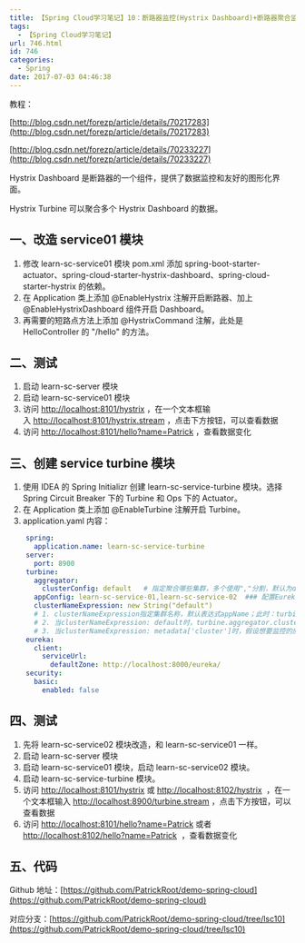 ```yaml
---
title: 【Spring Cloud学习笔记】10：断路器监控(Hystrix Dashboard)+断路器聚合监控(Hystrix Turbine)
tags:
  - 【Spring Cloud学习笔记】
url: 746.html
id: 746
categories:
  - Spring
date: 2017-07-03 04:46:38
---
```


教程：

[http://blog.csdn.net/forezp/article/details/70217283](http://blog.csdn.net/forezp/article/details/70217283)

[http://blog.csdn.net/forezp/article/details/70233227](http://blog.csdn.net/forezp/article/details/70233227)

Hystrix Dashboard 是断路器的一个组件，提供了数据监控和友好的图形化界面。

Hystrix Turbine 可以聚合多个 Hystrix Dashboard 的数据。

一、改造 service01 模块
-----------------

1.  修改 learn-sc-service01 模块 pom.xml 添加 spring-boot-starter-actuator、spring-cloud-starter-hystrix-dashboard、spring-cloud-starter-hystrix 的依赖。
2.  在 Application 类上添加 @EnableHystrix 注解开启断路器、加上 @EnableHystrixDashboard 组件开启 Dashboard。
3.  再需要的短路点方法上添加 @HystrixCommand 注解，此处是 HelloController 的 "/hello" 的方法。

二、测试
----

1.  启动 learn-sc-server 模块
2.  启动 learn-sc-service01 模块
3.  访问 [http://localhost:8101/hystrix](http://localhost:8101/hystrix) ，在一个文本框输入 [http://localhost:8101/hystrix.stream](http://localhost:8101/hystrix.stream) ，点击下方按钮，可以查看数据
4.  访问 [http://localhost:8101/hello?name=Patrick](http://localhost:8101/hello?name=Patrick) ，查看数据变化

三、创建 service turbine 模块
-----------------------

1.  使用 IDEA 的 Spring Initializr 创建 learn-sc-service-turbine 模块。选择Spring Circuit Breaker 下的 Turbine 和 Ops 下的 Actuator。
2.  在 Application 类上添加 @EnableTurbine 注解开启 Turbine。
3.  application.yaml 内容：
```yml
    spring:
      application.name: learn-sc-service-turbine
    server:
      port: 8900
    turbine:
      aggregator:
        clusterConfig: default   # 指定聚合哪些集群，多个使用","分割，默认为default。可使用http://.../turbine.stream?cluster={clusterConfig之一}访问
      appConfig: learn-sc-service-01,learn-sc-service-02  ### 配置Eureka中的serviceId列表，表明监控哪些服务
      clusterNameExpression: new String("default")
      # 1. clusterNameExpression指定集群名称，默认表达式appName；此时：turbine.aggregator.clusterConfig需要配置想要监控的应用名称
      # 2. 当clusterNameExpression: default时，turbine.aggregator.clusterConfig可以不写，因为默认就是default
      # 3. 当clusterNameExpression: metadata['cluster']时，假设想要监控的应用配置了eureka.instance.metadata-map.cluster: ABC，则需要配置，同时turbine.aggregator.clusterConfig: ABC
    eureka:
      client:
        serviceUrl:
          defaultZone: http://localhost:8000/eureka/
    security:
      basic:
        enabled: false
```
四、测试
----

1.  先将 learn-sc-service02 模块改造，和 learn-sc-service01 一样。
2.  启动 learn-sc-server 模块
3.  启动 learn-sc-service01 模块，启动 learn-sc-service02 模块。
4.  启动 learn-sc-service-turbine 模块。
5.  访问 [http://localhost:8101/hystrix](http://localhost:8101/hystrix) 或 [http://localhost:8102/hystrix](http://localhost:8102/hystrix)  ，在一个文本框输入 [http://localhost:8900/turbine.stream](http://localhost:8900/turbine.stream) ，点击下方按钮，可以查看数据
6.  访问 [http://localhost:8101/hello?name=Patrick](http://localhost:8101/hello?name=Patrick) 或者 [http://localhost:8102/hello?name=Patrick](http://localhost:8102/hello?name=Patrick)  ，查看数据变化

五、代码
----

Github 地址：[https://github.com/PatrickRoot/demo-spring-cloud](https://github.com/PatrickRoot/demo-spring-cloud)

对应分支：[https://github.com/PatrickRoot/demo-spring-cloud/tree/lsc10](https://github.com/PatrickRoot/demo-spring-cloud/tree/lsc10)